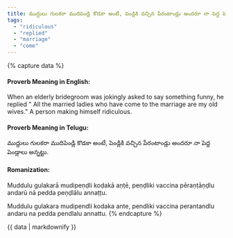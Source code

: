 ```yaml
---
title: ముద్దులు గులకరా ముదిపెండ్లి కొడకా అంటే, పెండ్లికి వచ్చిన పేరంటాండ్లు అందరూ నా పెద్ద పెండ్లాలు అన్నట్టు.
tags:
  - "ridiculous"
  - "replied"
  - "marriage"
  - "come"
---
```


{% capture data %}
#### Proverb Meaning in English:
When an elderly bridegroom was jokingly asked to say something funny, he replied " All the married ladies who have come to the marriage are my old wives."
A person making himself ridiculous.

#### Proverb Meaning in Telugu:
ముద్దులు గులకరా ముదిపెండ్లి కొడకా అంటే, పెండ్లికి వచ్చిన పేరంటాండ్లు అందరూ నా పెద్ద పెండ్లాలు అన్నట్టు.

#### Romanization:
Muddulu gulakarā mudipeṇḍli koḍakā aṇṭē, peṇḍliki vaccina pēraṇṭāṇḍlu andarū nā pedda peṇḍlālu annaṭṭu.

Muddulu gulakara mudipendli kodaka ante, pendliki vaccina perantandlu andaru na pedda pendlalu annattu.
{% endcapture %}

{{ data | markdownify }}

